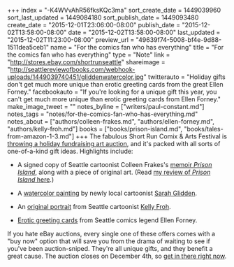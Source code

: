 +++
index = "-K4WVvAhR56fksKQc3ma"
sort_create_date = 1449039960
sort_last_updated = 1449084180
sort_publish_date = 1449093480
create_date = "2015-12-01T23:06:00-08:00"
publish_date = "2015-12-02T13:58:00-08:00"
date = "2015-12-02T13:58:00-08:00"
last_updated = "2015-12-02T11:23:00-08:00"
preview_url = "49639f74-5008-bf4e-9d88-1511dea5ceb1"
name = "For the comics fan who has everything"
title = "For the comics fan who has everything"
type = "Note"
link = "http://stores.ebay.com/shortrunseattle"
shareimage = "http://seattlereviewofbooks.com/webhook-uploads/1449039740451/gliddenwatercolor.jpg"
twitterauto = "Holiday gifts don't get much more unique than erotic greeting cards from the great Ellen Forney."
facebookauto = "If you're looking for a unique gift this year, you can't get much more unique than erotic greeting cards from Ellen Forney."
make_image_tweet = ""
notes_byline = ["writers/paul-constant.md"]
notes_tags = "notes/for-the-comics-fan-who-has-everything.md"
notes_about = ["authors/colleen-frakes.md", "authors/ellen-forney.md", "authors/kelly-froh.md"]
books = ["books/prison-island.md", "books/tales-from-amazon-1-3.md"]
+++
The fabulous Short Run Comix & Arts Festival is [throwing a holiday fundraising art auction](http://stores.ebay.com/shortrunseattle), and it's packed with all sorts of one-of-a-kind gift ideas. Highlights include:

* A signed copy of Seattle cartoonist Colleen Frakes's [memoir *Prison Island*](http://www.ebay.com/itm/Colleen-Frakes-signed-copy-of-Prison-Island-original-drawing-/252184819603), along with a piece of original art. (Read [my review of *Prison Island* here](http://seattlereviewofbooks.com/reviews/juvenile-detention/).)

* A [watercolor painting](http://www.ebay.com/itm/Sarah-Glidden-Sulaymaniyah-cityscape-watercolor-painting-/252184830809) by newly local cartoonist [Sarah Glidden](http://seattlereviewofbooks.com/notes/2015/10/19/new-hire-sarah-glidden-doesnt-believe-in-the-seattle-freeze/).

* An [original portrait](http://www.ebay.com/itm/Kelly-Froh-custom-pen-ink-b-w-portrait-on-bristol-/252183589985) from Seattle cartoonist [Kelly Froh](http://seattlereviewofbooks.com/reviews/sometimes-you-do-the-job-and-sometimes-the-job-does-you/).

* [Erotic greeting cards](http://www.ebay.com/itm/Ellen-Forney-6-pack-erotic-greeting-cards-/252183550551) from Seattle comics legend Ellen Forney.

If you hate eBay auctions, every single one of these offers comes with a "buy now" option that will save you from the drama of waiting to see if you've been auction-sniped. They're all unique gifts, and they benefit a great cause. The auction closes on December 4th, so [get in there right now](http://stores.ebay.com/shortrunseattle).
